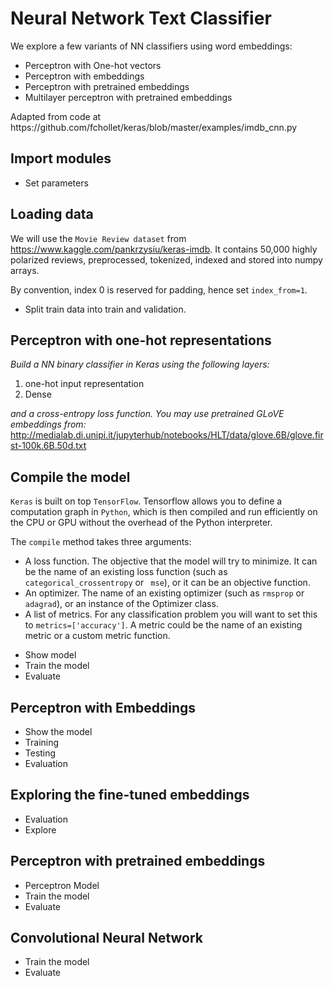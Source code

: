 # Neural Network Text Classifier
We explore a few variants of NN classifiers using word embeddings:
<ul>
<li>Perceptron with One-hot vectors</li>
<li>Perceptron with embeddings</li>
<li>Perceptron with pretrained embeddings</li>
<li>Multilayer perceptron with pretrained embeddings</li>
</ul>
Adapted from code at https://github.com/fchollet/keras/blob/master/examples/imdb_cnn.py

## Import modules
* Set parameters

## Loading data

We will use the `Movie Review dataset` from https://www.kaggle.com/pankrzysiu/keras-imdb.
It contains 50,000 highly polarized reviews, preprocessed, tokenized, indexed and stored into numpy arrays.

By convention, index 0 is reserved for padding, hence set `index_from=1`.
* Split train data into train and validation.

## Perceptron with one-hot representations

*Build a NN binary classifier in Keras using the following layers:*
1. one-hot input representation
4. Dense

*and a cross-entropy loss function.
You may use pretrained GLoVE embeddings from:*
http://medialab.di.unipi.it/jupyterhub/notebooks/HLT/data/glove.6B/glove.first-100k.6B.50d.txt

## Compile the model
`Keras` is built on top `TensorFlow`. Tensorflow allows you to define a computation graph in `Python`, which is then compiled and run efficiently on the CPU or GPU without the overhead of the Python interpreter.

The `compile` method takes three arguments:
- A loss function. The objective that the model will try to minimize. It can be the name of an existing loss function (such as `categorical_crossentropy` or ` mse`), or it can be an objective function.
- An optimizer. The name of an existing optimizer (such as `rmsprop` or `adagrad`), or an instance of the Optimizer class.
- A list of metrics. For any classification problem you will want to set this to `metrics=['accuracy']`. A metric could be the name of an existing metric or a custom metric function.

* Show model
* Train the model
* Evaluate
## Perceptron with Embeddings
* Show the model
* Training
* Testing
* Evaluation
## Exploring the fine-tuned embeddings
* Evaluation
* Explore
## Perceptron with pretrained embeddings
* Perceptron Model
* Train the model
* Evaluate
## Convolutional Neural Network
* Train the model
* Evaluate
